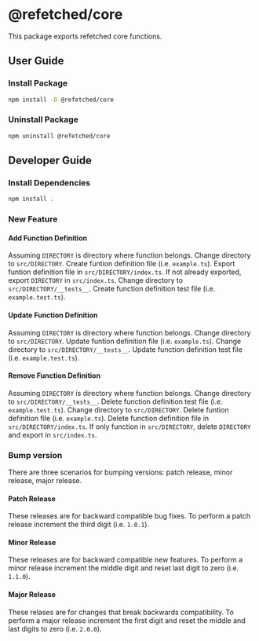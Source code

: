 # @refetched/core

This package exports refetched core functions.

## User Guide

### Install Package

```bash
npm install -D @refetched/core
```

### Uninstall Package

```bash
npm uninstall @refetched/core
```

## Developer Guide

### Install Dependencies

```bash
npm install .
```

### New Feature

#### Add Function Definition

Assuming `DIRECTORY` is directory where function belongs. Change directory to `src/DIRECTORY`. Create funtion definition file (i.e. `example.ts`). Export funtion definition file in `src/DIRECTORY/index.ts`. If not already exported, export `DIRECTORY` in `src/index.ts`. Change directory to `src/DIRECTORY/__tests__`. Create function definition test file (i.e. `example.test.ts`).

#### Update Function Definition

Assuming `DIRECTORY` is directory where function belongs. Change directory to `src/DIRECTORY`. Update funtion definition file (i.e. `example.ts`). Change directory to `src/DIRECTORY/__tests__`. Update function definition test file (i.e. `example.test.ts`).

#### Remove Function Definition

Assuming `DIRECTORY` is directory where function belongs. Change directory to `src/DIRECTORY/__tests__`. Delete function definition test file (i.e. `example.test.ts`). Change directory to `src/DIRECTORY`. Delete funtion definition file (i.e. `example.ts`). Delete function definition file in `src/DIRECTORY/index.ts`. If only function in `src/DIRECTORY`, delete `DIRECTORY` and export in `src/index.ts`.

### Bump version

There are three scenarios for bumping versions: patch release, minor release, major release.

#### Patch Release

These releases are for backward compatible bug fixes. To perform a patch release increment the third digit (i.e. `1.0.1`).

#### Minor Release

These releases are for backward compatible new features. To perform a minor release increment the middle digit and reset last digit to zero (i.e. `1.1.0`).

#### Major Release

These relases are for changes that break backwards compatibility. To perform a major release increment the first digit and reset the middle and last digits to zero (i.e. `2.0.0`).
